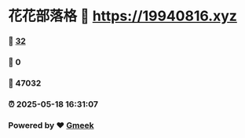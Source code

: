 # 花花部落格 :link: https://19940816.xyz 
### :page_facing_up: [32](https://19940816.xyz/tag.html) 
### :speech_balloon: 0 
### :hibiscus: 47032 
### :alarm_clock: 2025-05-18 16:31:07 
### Powered by :heart: [Gmeek](https://github.com/Meekdai/Gmeek)

